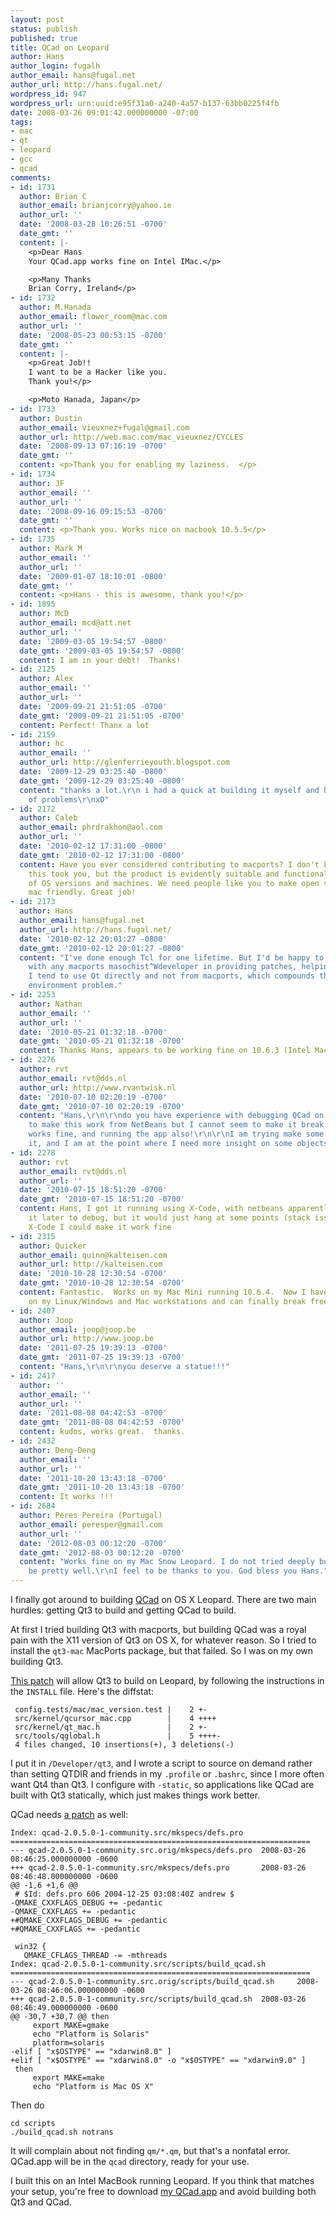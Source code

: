 ```yaml
---
layout: post
status: publish
published: true
title: QCad on Leopard
author: Hans
author_login: fugalh
author_email: hans@fugal.net
author_url: http://hans.fugal.net/
wordpress_id: 947
wordpress_url: urn:uuid:e95f31a0-a240-4a57-b137-63bb0225f4fb
date: 2008-03-26 09:01:42.000000000 -07:00
tags:
- mac
- qt
- leopard
- gcc
- qcad
comments:
- id: 1731
  author: Brian C
  author_email: brianjcorry@yahoo.ie
  author_url: ''
  date: '2008-03-28 10:26:51 -0700'
  date_gmt: ''
  content: |-
    <p>Dear Hans
    Your QCad.app works fine on Intel IMac.</p>

    <p>Many Thanks
    Brian Corry, Ireland</p>
- id: 1732
  author: M.Hanada
  author_email: flower_room@mac.com
  author_url: ''
  date: '2008-05-23 00:53:15 -0700'
  date_gmt: ''
  content: |-
    <p>Great Job!!
    I want to be a Hacker like you.
    Thank you!</p>

    <p>Moto Hanada, Japan</p>
- id: 1733
  author: Dustin
  author_email: vieuxnez+fugal@gmail.com
  author_url: http://web.mac.com/mac_vieuxnez/CYCLES
  date: '2008-09-13 07:16:19 -0700'
  date_gmt: ''
  content: <p>Thank you for enabling my laziness.  </p>
- id: 1734
  author: JF
  author_email: ''
  author_url: ''
  date: '2008-09-16 09:15:53 -0700'
  date_gmt: ''
  content: <p>Thank you. Works nice on macbook 10.5.5</p>
- id: 1735
  author: Mark M
  author_email: ''
  author_url: ''
  date: '2009-01-07 18:10:01 -0800'
  date_gmt: ''
  content: <p>Hans - this is awesome, thank you!</p>
- id: 1895
  author: McD
  author_email: mcd@att.net
  author_url: ''
  date: '2009-03-05 19:54:57 -0800'
  date_gmt: '2009-03-05 19:54:57 -0800'
  content: I am in your debt!  Thanks!
- id: 2125
  author: Alex
  author_email: ''
  author_url: ''
  date: '2009-09-21 21:51:05 -0700'
  date_gmt: '2009-09-21 21:51:05 -0700'
  content: Perfect! Thanx a lot
- id: 2159
  author: hc
  author_email: ''
  author_url: http://glenferrieyouth.blogspot.com
  date: '2009-12-29 03:25:40 -0800'
  date_gmt: '2009-12-29 03:25:40 -0800'
  content: "thanks a lot.\r\n i had a quick at building it myself and had all sorts
    of problems\r\nxD"
- id: 2172
  author: Caleb
  author_email: phrdrakhon@aol.com
  author_url: ''
  date: '2010-02-12 17:31:00 -0800'
  date_gmt: '2010-02-12 17:31:00 -0800'
  content: Have you ever considered contributing to macports? I don't know how long
    this took you, but the product is evidently suitable and functional on a number
    of OS versions and machines. We need people like you to make open source applications
    mac friendly. Great job!
- id: 2173
  author: Hans
  author_email: hans@fugal.net
  author_url: http://hans.fugal.net/
  date: '2010-02-12 20:01:27 -0800'
  date_gmt: '2010-02-12 20:01:27 -0800'
  content: "I've done enough Tcl for one lifetime. But I'd be happy to work closely
    with any macports masochist^Wdeveloper in providing patches, helping test, etc.\r\n\r\nAlso
    I tend to use Qt directly and not from macports, which compounds the development
    environment problem."
- id: 2253
  author: Nathan
  author_email: ''
  author_url: ''
  date: '2010-05-21 01:32:18 -0700'
  date_gmt: '2010-05-21 01:32:18 -0700'
  content: Thanks Hans, appears to be working fine on 10.6.3 (Intel MacBook).
- id: 2276
  author: rvt
  author_email: rvt@dds.nl
  author_url: http://www.rvantwisk.nl
  date: '2010-07-10 02:20:19 -0700'
  date_gmt: '2010-07-10 02:20:19 -0700'
  content: "Hans,\r\n\r\ndo you have experience with debugging QCad on OSX? I am trying
    to make this work from NetBeans but I cannot seem to make it break.\r\n\r\nCompiling
    works fine, and running the app also!\r\n\r\nI am trying make some additions to
    it, and I am at the point where I need more insight on some objects.\r\n\r\nRies"
- id: 2278
  author: rvt
  author_email: rvt@dds.nl
  author_url: ''
  date: '2010-07-15 18:51:20 -0700'
  date_gmt: '2010-07-15 18:51:20 -0700'
  content: Hans, I got it running using X-Code, with netbeans apparently I could get
    it later to debug, but it would just hang at some points (stack issues). With
    X-Code I could make it work fine
- id: 2315
  author: Quicker
  author_email: quinn@kalteisen.com
  author_url: http://kalteisen.com
  date: '2010-10-28 12:30:54 -0700'
  date_gmt: '2010-10-28 12:30:54 -0700'
  content: Fantastic.  Works on my Mac Mini running 10.6.4.  Now I have the same CAD
    on my Linux/Windows and Mac workstations and can finally break free of TurboCAD.
- id: 2407
  author: Joop
  author_email: joop@joop.be
  author_url: http://www.joop.be
  date: '2011-07-25 19:39:13 -0700'
  date_gmt: '2011-07-25 19:39:13 -0700'
  content: "Hans,\r\n\r\nyou deserve a statue!!!"
- id: 2417
  author: ''
  author_email: ''
  author_url: ''
  date: '2011-08-08 04:42:53 -0700'
  date_gmt: '2011-08-08 04:42:53 -0700'
  content: kudos, works great.  thanks.
- id: 2432
  author: Deng-Deng
  author_email: ''
  author_url: ''
  date: '2011-10-20 13:43:18 -0700'
  date_gmt: '2011-10-20 13:43:18 -0700'
  content: It works !!!
- id: 2684
  author: Peres Pereira (Portugal)
  author_email: peresper@gmail.com
  author_url: ''
  date: '2012-08-03 00:12:20 -0700'
  date_gmt: '2012-08-03 00:12:20 -0700'
  content: "Works fine on my Mac Snow Leopard. I do not tried deeply but seems to
    be pretty well.\r\nI feel to be thanks to you. God bless you Hans."
---
```

<p>I finally got around to building <a href="http://www.ribbonsoft.com/qcad.html">QCad</a> on OS X Leopard. There are two main hurdles: getting Qt3 to build and getting QCad to build.</p>

<p>At first I tried building Qt3 with macports, but building QCad was a royal pain with the X11 version of Qt3 on OS X, for whatever reason. So I tried to install the <code>qt3-mac</code> MacPorts package, but that failed. So I was on my own building Qt3.</p>

<p><a href="/src/qt3-leopard.diff">This patch</a> will allow Qt3 to build on Leopard, by following the instructions in the <code>INSTALL</code> file. Here's the diffstat:</p>

<pre><code> config.tests/mac/mac_version.test |    2 +-
 src/kernel/qcursor_mac.cpp        |    4 ++++
 src/kernel/qt_mac.h               |    2 +-
 src/tools/qglobal.h               |    5 ++++-
 4 files changed, 10 insertions(+), 3 deletions(-)
</code></pre>

<p>I put it in <code>/Developer/qt3</code>, and I wrote a script to source on demand rather
than setting QTDIR and friends in my <code>.profile</code> or <code>.bashrc</code>, since I more
often want Qt4 than Qt3. I configure with <code>-static</code>, so applications like QCad
are built with Qt3 statically, which just makes things work better.</p>

<p>QCad needs <a href="/src/qcad-leopard.diff">a patch</a> as well:</p>

<pre><code>Index: qcad-2.0.5.0-1-community.src/mkspecs/defs.pro
===================================================================
--- qcad-2.0.5.0-1-community.src.orig/mkspecs/defs.pro  2008-03-26 08:46:25.000000000 -0600
+++ qcad-2.0.5.0-1-community.src/mkspecs/defs.pro       2008-03-26 08:46:48.000000000 -0600
@@ -1,6 +1,6 @@
 # $Id: defs.pro 606 2004-12-25 03:08:40Z andrew $
-QMAKE_CXXFLAGS_DEBUG += -pedantic
-QMAKE_CXXFLAGS += -pedantic
+#QMAKE_CXXFLAGS_DEBUG += -pedantic
+#QMAKE_CXXFLAGS += -pedantic

 win32 {
   QMAKE_CFLAGS_THREAD -= -mthreads
Index: qcad-2.0.5.0-1-community.src/scripts/build_qcad.sh
===================================================================
--- qcad-2.0.5.0-1-community.src.orig/scripts/build_qcad.sh     2008-03-26 08:46:06.000000000 -0600
+++ qcad-2.0.5.0-1-community.src/scripts/build_qcad.sh  2008-03-26 08:46:49.000000000 -0600
@@ -30,7 +30,7 @@ then
     export MAKE=gmake
     echo "Platform is Solaris"
     platform=solaris
-elif [ "x$OSTYPE" == "xdarwin8.0" ]
+elif [ "x$OSTYPE" == "xdarwin8.0" -o "x$OSTYPE" == "xdarwin9.0" ]
 then
     export MAKE=make
     echo "Platform is Mac OS X"
</code></pre>

<p>Then do</p>

<pre><code>cd scripts
./build_qcad.sh notrans
</code></pre>

<p>It will complain about not finding <code>qm/*.qm</code>, but that's a nonfatal error.
QCad.app will be in the <code>qcad</code> directory, ready for your use.</p>

<p>I built this on an Intel MacBook running Leopard. If you think that matches
your setup, you're free to download <a href="/src/QCad.app.tgz">my QCad.app</a> and avoid
building both Qt3 and QCad.</p>
